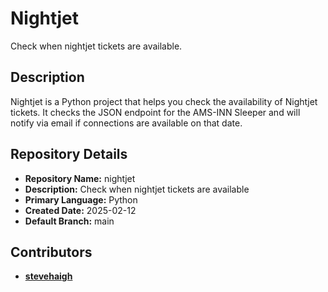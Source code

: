 # Nightjet

Check when nightjet tickets are available.

## Description

Nightjet is a Python project that helps you check the availability of Nightjet tickets. It checks the JSON endpoint for the AMS-INN Sleeper and will notify via email if connections are available on that date.

## Repository Details

- **Repository Name:** nightjet
- **Description:** Check when nightjet tickets are available
- **Primary Language:** Python
- **Created Date:** 2025-02-12
- **Default Branch:** main

## Contributors

- **[stevehaigh](https://github.com/stevehaigh)**

